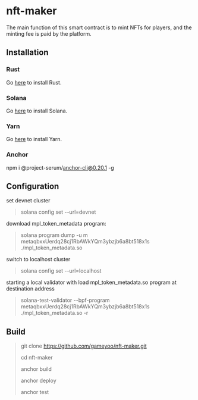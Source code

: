 # nft-maker
The main function of this smart contract is to mint NFTs for players, and the minting fee is paid by the platform.

## Installation

### Rust

Go [here](https://www.rust-lang.org/tools/install) to install Rust.

### Solana

Go [here](https://docs.solana.com/cli/install-solana-cli-tools) to install Solana.

### Yarn

Go [here](https://yarnpkg.com/getting-started/install) to install Yarn.

### Anchor

npm i @project-serum/anchor-cli@0.20.1 -g

## Configuration

set devnet cluster

> solana config set --url=devnet

download mpl_token_metadata program:

> solana program dump -u m metaqbxxUerdq28cj1RbAWkYQm3ybzjb6a8bt518x1s ./mpl_token_metadata.so

switch to localhost cluster

> solana config set --url=localhost

starting a local validator with load mpl_token_metadata.so program at destination address

> solana-test-validator --bpf-program metaqbxxUerdq28cj1RbAWkYQm3ybzjb6a8bt518x1s ./mpl_token_metadata.so -r

## Build

> git clone https://github.com/gameyoo/nft-maker.git
>
> cd nft-maker
>
> anchor build
>
> anchor deploy
>
> anchor test


